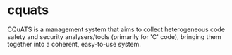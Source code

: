 # cquats
CQuATS is a management system that aims to collect heterogeneous code safety and security analysers/tools (primarily for 'C' code), bringing them together into a coherent, easy-to-use system.

